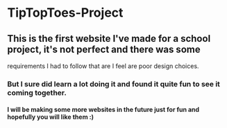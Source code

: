 #    TipTopToes-Project
##   This is the first website I've made for a school project, it's not perfect and there was some 
requirements I had to follow that are I feel are poor design choices.
###  But I sure did learn a lot doing it and found it quite fun to see it coming together.
#### I will be making some more websites in the future just for fun and hopefully you will like them :)

